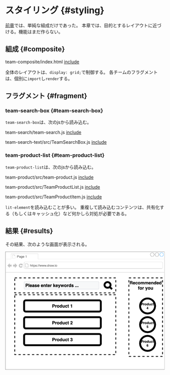 # スタイリング {#styling}

[前章](./02_minimum_set.html)では、単純な組成だけであった。
本章では、目的とするレイアウトに近づける。機能はまだ作らない。

## 組成 {#composite}

team-composite/index.html
[include](./src/03_styling/src/team-composite/index.html)

全体のレイアウトは、`display: grid;`で制御する。
各チームのフラグメントは、個別に`import`し`render`する。

## フラグメント {#fragment}
### team-search-box {#team-search-box}
`team-search-box`は、次のjsから読み込む。

team-search/team-search.js
[include](./src/03_styling/src/team-search/team-search.js)


team-search-text/src/TeamSearchBox.js
[include](./src/03_styling/src/team-search/src/TeamSearchBox.js)

### team-product-list {#team-product-list}
`team-product-list`は、次のjsから読み込む。

team-product/src/team-product.js
[include](./src/03_styling/src/team-product/team-product.js)

team-product/src/TeamProductList.js
[include](./src/03_styling/src/team-product/src/TeamProductList.js)

team-product/src/TeamProductItem.js
[include](./src/03_styling/src/team-product/src/TeamProductItem.js)

`lit-element`を読み込むことが多い。
重複して読み込むコンテンツは、共有化する（もしくはキャッシュ化）など何かしら対処が必要である。

## 結果 {#results}

その結果、次のような画面が表示される。

![styling_client_side_composition_tutorial](../../../assets/images/drawio/tutorial/styling_client_side_composition_tutorial.png)